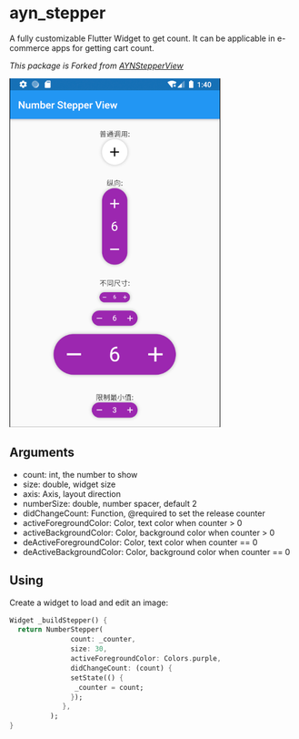 # ayn_stepper

A fully customizable Flutter Widget to get count. It can be applicable in e-commerce apps for getting cart count.

*This package is Forked from [AYNStepperView](https://github.com/AnsarAzees/AYNStepperView)*

![Preview](assets/preview.PNG)


## Arguments
  - count: int, the number to show
  - size: double, widget size
  - axis: Axis, layout direction
  - numberSize: double, number spacer, default 2
  - didChangeCount: Function, @required to set the release counter
  - activeForegroundColor: Color, text color when counter > 0
  - activeBackgroundColor: Color, background color when counter > 0
  - deActiveForegroundColor: Color, text color when counter == 0
  - deActiveBackgroundColor: Color, background color when counter == 0


## Using
Create a widget to load and edit an image:
```dart
Widget _buildStepper() {
  return NumberStepper(
               count: _counter,
               size: 30,
               activeForegroundColor: Colors.purple,
               didChangeCount: (count) {
               setState(() {
                _counter = count;
               });
             },
          );
}


```


